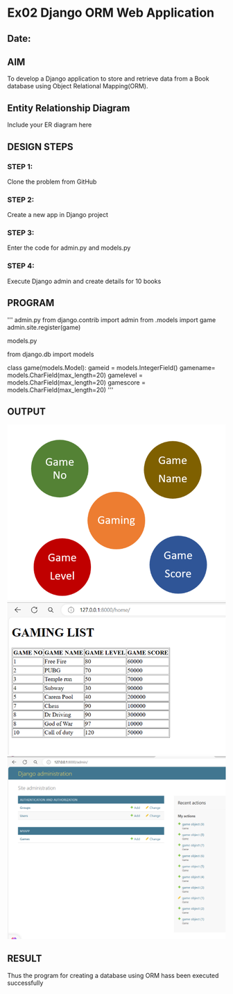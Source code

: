 # Ex02 Django ORM Web Application
## Date: 

## AIM
To develop a Django application to store and retrieve data from a Book database using Object Relational Mapping(ORM).

## Entity Relationship Diagram

Include your ER diagram here

## DESIGN STEPS

### STEP 1:
Clone the problem from GitHub

### STEP 2:
Create a new app in Django project

### STEP 3:
Enter the code for admin.py and models.py

### STEP 4:
Execute Django admin and create details for 10 books

## PROGRAM
'''
admin.py
from django.contrib import admin
from .models import game
admin.site.register(game)

models.py

from django.db import models

class game(models.Model):
    gameid = models.IntegerField()
    gamename= models.CharField(max_length=20)
    gamelevel = models.CharField(max_length=20)
    gamescore = models.CharField(max_length=20)
'''

## OUTPUT

![output](./webmap.png)
![output](./web.png)
![output](./web1.png)

## RESULT
Thus the program for creating a database using ORM hass been executed successfully
